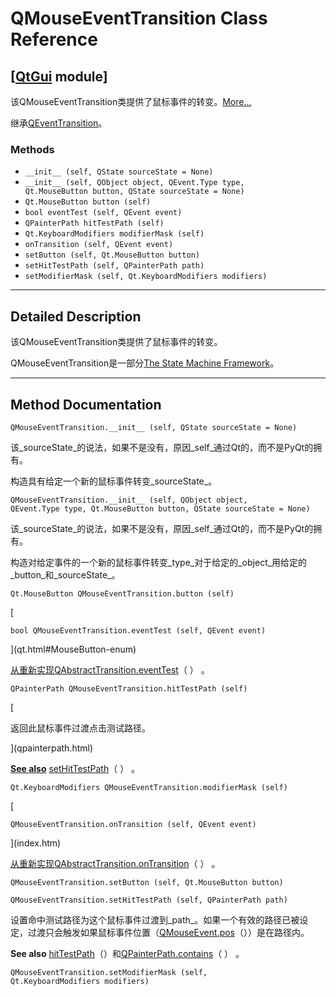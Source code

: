 # QMouseEventTransition Class Reference

## [[QtGui](index.htm) module]

该QMouseEventTransition类提供了鼠标事件的转变。[More...](#details)

继承[QEventTransition](qeventtransition.html)。

### Methods

*   `__init__ (self, QState sourceState = None)`
*   `__init__ (self, QObject object, QEvent.Type type, Qt.MouseButton button, QState sourceState = None)`
*   `Qt.MouseButton button (self)`
*   `bool eventTest (self, QEvent event)`
*   `QPainterPath hitTestPath (self)`
*   `Qt.KeyboardModifiers modifierMask (self)`
*   `onTransition (self, QEvent event)`
*   `setButton (self, Qt.MouseButton button)`
*   `setHitTestPath (self, QPainterPath path)`
*   `setModifierMask (self, Qt.KeyboardModifiers modifiers)`

* * *

## Detailed Description

该QMouseEventTransition类提供了鼠标事件的转变。

QMouseEventTransition是一部分[The State Machine Framework](index.htm)。

* * *

## Method Documentation

```
QMouseEventTransition.__init__ (self, QState sourceState = None)
```

该_sourceState_的说法，如果不是没有，原因_self_通过Qt的，而不是PyQt的拥有。

构造具有给定一个新的鼠标事件转变_sourceState_。

```
QMouseEventTransition.__init__ (self, QObject object, QEvent.Type type, Qt.MouseButton button, QState sourceState = None)
```

该_sourceState_的说法，如果不是没有，原因_self_通过Qt的，而不是PyQt的拥有。

构造对给定事件的一个新的鼠标事件转变_type_对于给定的_object_用给定的_button_和_sourceState_。

```
Qt.MouseButton QMouseEventTransition.button (self)
```

[

```
bool QMouseEventTransition.eventTest (self, QEvent event)
```

](qt.html#MouseButton-enum)

[从重新实现](qt.html#MouseButton-enum)[QAbstractTransition.eventTest](qabstracttransition.html#eventTest)（ ） 。

```
QPainterPath QMouseEventTransition.hitTestPath (self)
```

[

返回此鼠标事件过渡点击测试路径。

](qpainterpath.html)

[**See also**](qpainterpath.html) [setHitTestPath](qmouseeventtransition.html#setHitTestPath)（ ） 。

```
Qt.KeyboardModifiers QMouseEventTransition.modifierMask (self)
```

[

```
QMouseEventTransition.onTransition (self, QEvent event)
```

](index.htm)

[从重新实现](index.htm)[QAbstractTransition.onTransition](qabstracttransition.html#onTransition)（ ） 。

```
QMouseEventTransition.setButton (self, Qt.MouseButton button)
```

```
QMouseEventTransition.setHitTestPath (self, QPainterPath path)
```

设置命中测试路径为这个鼠标事件过渡到_path_。如果一个有效的路径已被设定，过渡只会触发如果鼠标事件位置（[QMouseEvent.pos](qmouseevent.html#pos)（））是在路径内。

**See also** [hitTestPath](qmouseeventtransition.html#hitTestPath)（）和[QPainterPath.contains](qpainterpath.html#contains)（ ） 。

```
QMouseEventTransition.setModifierMask (self, Qt.KeyboardModifiers modifiers)
```
